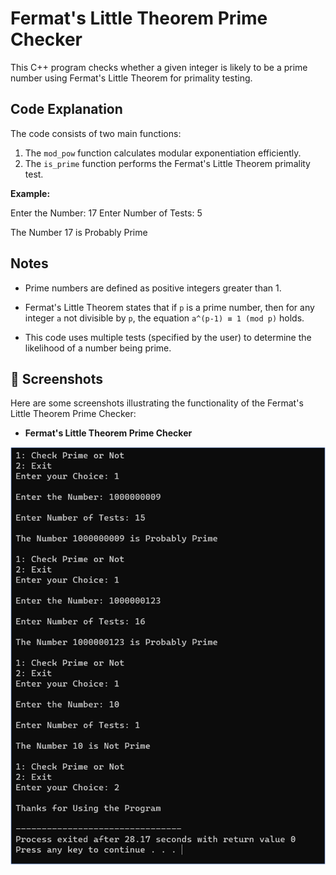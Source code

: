 # Fermat's Little Theorem Prime Checker

This C++ program checks whether a given integer is likely to be a prime number using Fermat's Little Theorem for primality testing.

## Code Explanation
The code consists of two main functions:

1. The `mod_pow` function calculates modular exponentiation efficiently.
2. The `is_prime` function performs the Fermat's Little Theorem primality test.

**Example:**

Enter the Number: 17
Enter Number of Tests: 5

The Number 17 is Probably Prime

## Notes
- Prime numbers are defined as positive integers greater than 1.

- Fermat's Little Theorem states that if `p` is a prime number, then for any integer `a` not divisible by `p`, the equation `a^(p-1) ≡ 1 (mod p)` holds.

- This code uses multiple tests (specified by the user) to determine the likelihood of a number being prime.

## 📸 Screenshots
Here are some screenshots illustrating the functionality of the Fermat's Little Theorem Prime Checker:

- **Fermat's Little Theorem Prime Checker**

![Fermat's Little Theorem Prime Checker](images/p_6.png)